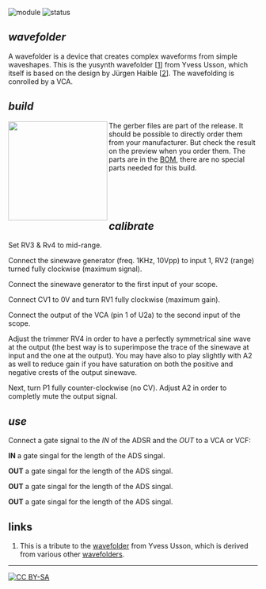 ![module](https://img.shields.io/badge/module-other-yellow)
![status](https://img.shields.io/badge/status-work%20in%20progress-orange)

## *wavefolder*

A wavefolder is a device that creates complex waveforms from simple waveshapes. This is the yusynth wavefolder \[[1]\] from Yvess Usson, which itself is based on the design by Jürgen Haible \[[2]\]. The wavefolding is conrolled by a VCA.  

## *build*

<a href="https://spielhuus.github.io/elektrophon/images/adsr-mount.jpg"><img width="200" align="left" src="https://spielhuus.github.io/elektrophon/images/adsr-mount_tmb.jpg"></a> The gerber files are part of the release. It should be possible to directly order them from your manufacturer. But check the result on the preview when you order them. The parts are in the [BOM](BOM.md), there are no special parts needed for this build. <br/><br/><br/><br/><br/>

## *calibrate*

Set RV3 & Rv4 to mid-range.

Connect the sinewave generator (freq. 1KHz, 10Vpp) to input 1, RV2 (range) turned fully clockwise (maximum signal).

Connect the sinewave generator to the first input of your scope.

Connect CV1 to 0V and turn RV1 fully clockwise (maximum gain).

Connect the output of the VCA (pin 1 of U2a) to the second input of the scope.

Adjust the trimmer RV4 in order to have a perfectly symmetrical sine wave at the output (the best way is to superimpose the 
trace of the sinewave at input and the one at the output). You may have also to play slightly with A2 as well to reduce gain if you have saturation on both the positive and negative crests of the output sinewave.

Next, turn P1 fully counter-clockwise (no CV). Adjust A2 in order to completly mute the output signal.

## *use*

Connect a gate signal to the *IN* of the ADSR and the *OUT* to a VCA or VCF:

**IN** a gate singal for the length of the ADS singal.

**OUT** a gate singal for the length of the ADS singal.

**OUT** a gate singal for the length of the ADS singal.

**OUT** a gate singal for the length of the ADS singal.

## links

1) This is a tribute to the [wavefolder][1] from Yvess Usson, which is derived from various other [wavefolders][2].

---
[![CC BY-SA](https://licensebuttons.net/l/by-sa/3.0/88x31.png)](https://creativecommons.org/licenses/by-sa/4.0/)

[1]: http://www.yusynth.net/Modular/EN/WAVEFOLDER/index.html
[2]: http://jhaible.com/legacy/jh_wavefolder.html

